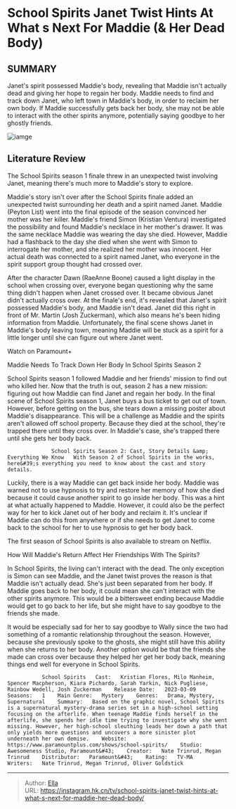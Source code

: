 # School Spirits Janet Twist Hints At What s Next For Maddie (&amp; Her Dead Body)


## SUMMARY 



  Janet&#39;s spirit possessed Maddie&#39;s body, revealing that Maddie isn&#39;t actually dead and giving her hope to regain her body.   Maddie needs to find and track down Janet, who left town in Maddie&#39;s body, in order to reclaim her own body.   If Maddie successfully gets back her body, she may not be able to interact with the other spirits anymore, potentially saying goodbye to her ghostly friends.  

![iamge](https://static1.srcdn.com/wordpress/wp-content/uploads/2023/04/school-spirits-maddie-ghost.jpg)

## Literature Review
The School Spirits season 1 finale threw in an unexpected twist involving Janet, meaning there&#39;s much more to Maddie&#39;s story to explore.




Maddie&#39;s story isn&#39;t over after the School Spirits finale added an unexpected twist surrounding her death and a spirit named Janet. Maddie (Peyton List) went into the final episode of the season convinced her mother was her killer. Maddie&#39;s friend Simon (Kristian Ventura) investigated the possibility and found Maddie&#39;s necklace in her mother&#39;s drawer. It was the same necklace Maddie was wearing the day she died. However, Maddie had a flashback to the day she died when she went with Simon to interrogate her mother, and she realized her mother was innocent. Her actual death was connected to a spirit named Janet, who everyone in the spirit support group thought had crossed over.




After the character Dawn (RaeAnne Boone) caused a light display in the school when crossing over, everyone began questioning why the same thing didn&#39;t happen when Janet crossed over. It became obvious Janet didn&#39;t actually cross over. At the finale&#39;s end, it&#39;s revealed that Janet&#39;s spirit possessed Maddie&#39;s body, and Maddie isn&#39;t dead. Janet did this right in front of Mr. Martin (Josh Zuckerman), which also means he&#39;s been hiding information from Maddie. Unfortunately, the final scene shows Janet in Maddie&#39;s body leaving town, meaning Maddie will be stuck as a spirit for a little longer until she can figure out where Janet went.

Watch on Paramount&#43;


 Maddie Needs To Track Down Her Body In School Spirits Season 2 
          

School Spirits season 1 followed Maddie and her friends&#39; mission to find out who killed her. Now that the truth is out, season 2 has a new mission: figuring out how Maddie can find Janet and regain her body. In the final scene of School Spirits season 1, Janet buys a bus ticket to get out of town. However, before getting on the bus, she tears down a missing poster about Maddie&#39;s disappearance. This will be a challenge as Maddie and the spirits aren&#39;t allowed off school property. Because they died at the school, they&#39;re trapped there until they cross over. In Maddie&#39;s case, she&#39;s trapped there until she gets her body back.




                  School Spirits Season 2: Cast, Story Details &amp; Everything We Know   With Season 2 of School Spirits in the works, here&#39;s everything you need to know about the cast and story details.    

Luckily, there is a way Maddie can get back inside her body. Maddie was warned not to use hypnosis to try and restore her memory of how she died because it could cause another spirit to go inside her body. This was a hint at what actually happened to Maddie. However, it could also be the perfect way for her to kick Janet out of her body and reclaim it. It&#39;s unclear if Maddie can do this from anywhere or if she needs to get Janet to come back to the school for her to use hypnosis to get her body back.



The first season of School Spirits is also available to stream on Netflix.






 How Will Maddie&#39;s Return Affect Her Friendships With The Spirits? 
         




In School Spirits, the living can&#39;t interact with the dead. The only exception is Simon can see Maddie, and the Janet twist proves the reason is that Maddie isn&#39;t actually dead. She&#39;s just been separated from her body. If Maddie goes back to her body, it could mean she can&#39;t interact with the other spirits anymore. This would be a bittersweet ending because Maddie would get to go back to her life, but she might have to say goodbye to the friends she made.

It would be especially sad for her to say goodbye to Wally since the two had something of a romantic relationship throughout the season. However, because she previously spoke to the ghosts, she might still have this ability when she returns to her body. Another option would be that the friends she made can cross over because they helped her get her body back, meaning things end well for everyone in School Spirits.

               School Spirits   Cast:   Kristian Flores, Milo Manheim, Spencer Macpherson, Kiara Pichardo, Sarah Yarkin, Nick Pugliese, Rainbow Wedell, Josh Zuckerman    Release Date:   2023-03-09    Seasons:   1    Main Genre:   Mystery    Genres:   Drama, Mystery, Supernatural    Summary:   Based on the graphic novel, School Spirits is a supernatural mystery-drama series set in a high-school setting focusing on the afterlife. When teenage Maddie finds herself in the afterlife, she spends her idle time trying to investigate why she went missing. However, her high-school sleuthing leads her down a path that only yields more questions and uncovers a more sinister plot underneath her own demise.    Website:   https://www.paramountplus.com/shows/school-spirits/    Studio:   Awesomeness Studio, Paramount&#43;    Creator:   Nate Trinrud, Megan Trinrud    Distributor:   Paramount&#43;    Rating:   TV-MA    Writers:   Nate Trinrud, Megan Trinrud, Oliver Goldstick      

---

> Author: [Ella](https://instagram.hk.cn/)  
> URL: https://instagram.hk.cn/tv/school-spirits-janet-twist-hints-at-what-s-next-for-maddie-her-dead-body/  

